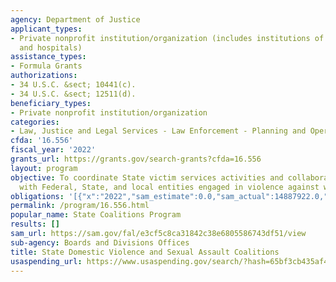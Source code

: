 ```yaml
---
agency: Department of Justice
applicant_types:
- Private nonprofit institution/organization (includes institutions of higher education
  and hospitals)
assistance_types:
- Formula Grants
authorizations:
- 34 U.S.C. &sect; 10441(c).
- 34 U.S.C. &sect; 12511(d).
beneficiary_types:
- Private nonprofit institution/organization
categories:
- Law, Justice and Legal Services - Law Enforcement - Planning and Operations
cfda: '16.556'
fiscal_year: '2022'
grants_url: https://grants.gov/search-grants?cfda=16.556
layout: program
objective: To coordinate State victim services activities and collaborate and coordinate
  with Federal, State, and local entities engaged in violence against women activities.
obligations: '[{"x":"2022","sam_estimate":0.0,"sam_actual":14887922.0,"usa_spending_actual":267469.0},{"x":"2023","sam_estimate":18052754.0,"sam_actual":0.0,"usa_spending_actual":340618.0},{"x":"2024","sam_estimate":18052754.0,"sam_actual":0.0,"usa_spending_actual":-25000.85}]'
permalink: /program/16.556.html
popular_name: State Coalitions Program
results: []
sam_url: https://sam.gov/fal/e3cf5c8ca31842c38e6805586743df51/view
sub-agency: Boards and Divisions Offices
title: State Domestic Violence and Sexual Assault Coalitions
usaspending_url: https://www.usaspending.gov/search/?hash=65bf3cb435af45fb473fe337ef4f9823
---
```


